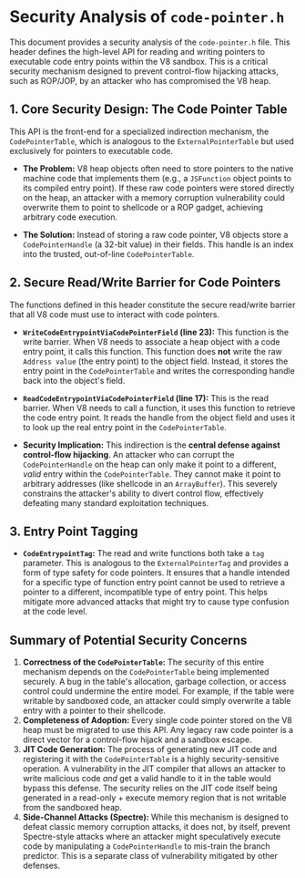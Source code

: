 # Security Analysis of `code-pointer.h`

This document provides a security analysis of the `code-pointer.h` file. This header defines the high-level API for reading and writing pointers to executable code entry points within the V8 sandbox. This is a critical security mechanism designed to prevent control-flow hijacking attacks, such as ROP/JOP, by an attacker who has compromised the V8 heap.

## 1. Core Security Design: The Code Pointer Table

This API is the front-end for a specialized indirection mechanism, the `CodePointerTable`, which is analogous to the `ExternalPointerTable` but used exclusively for pointers to executable code.

- **The Problem:** V8 heap objects often need to store pointers to the native machine code that implements them (e.g., a `JSFunction` object points to its compiled entry point). If these raw code pointers were stored directly on the heap, an attacker with a memory corruption vulnerability could overwrite them to point to shellcode or a ROP gadget, achieving arbitrary code execution.

- **The Solution:** Instead of storing a raw code pointer, V8 objects store a `CodePointerHandle` (a 32-bit value) in their fields. This handle is an index into the trusted, out-of-line `CodePointerTable`.

## 2. Secure Read/Write Barrier for Code Pointers

The functions defined in this header constitute the secure read/write barrier that all V8 code must use to interact with code pointers.

- **`WriteCodeEntrypointViaCodePointerField` (line 23):** This function is the write barrier. When V8 needs to associate a heap object with a code entry point, it calls this function. This function does **not** write the raw `Address value` (the entry point) to the object field. Instead, it stores the entry point in the `CodePointerTable` and writes the corresponding handle back into the object's field.

- **`ReadCodeEntrypointViaCodePointerField` (line 17):** This is the read barrier. When V8 needs to call a function, it uses this function to retrieve the code entry point. It reads the handle from the object field and uses it to look up the real entry point in the `CodePointerTable`.

- **Security Implication:** This indirection is the **central defense against control-flow hijacking**. An attacker who can corrupt the `CodePointerHandle` on the heap can only make it point to a different, *valid* entry within the `CodePointerTable`. They cannot make it point to arbitrary addresses (like shellcode in an `ArrayBuffer`). This severely constrains the attacker's ability to divert control flow, effectively defeating many standard exploitation techniques.

## 3. Entry Point Tagging

- **`CodeEntrypointTag`:** The read and write functions both take a `tag` parameter. This is analogous to the `ExternalPointerTag` and provides a form of type safety for code pointers. It ensures that a handle intended for a specific type of function entry point cannot be used to retrieve a pointer to a different, incompatible type of entry point. This helps mitigate more advanced attacks that might try to cause type confusion at the code level.

## Summary of Potential Security Concerns

1.  **Correctness of the `CodePointerTable`:** The security of this entire mechanism depends on the `CodePointerTable` being implemented securely. A bug in the table's allocation, garbage collection, or access control could undermine the entire model. For example, if the table were writable by sandboxed code, an attacker could simply overwrite a table entry with a pointer to their shellcode.
2.  **Completeness of Adoption:** Every single code pointer stored on the V8 heap must be migrated to use this API. Any legacy raw code pointer is a direct vector for a control-flow hijack and a sandbox escape.
3.  **JIT Code Generation:** The process of generating new JIT code and registering it with the `CodePointerTable` is a highly security-sensitive operation. A vulnerability in the JIT compiler that allows an attacker to write malicious code *and* get a valid handle to it in the table would bypass this defense. The security relies on the JIT code itself being generated in a read-only + execute memory region that is not writable from the sandboxed heap.
4.  **Side-Channel Attacks (Spectre):** While this mechanism is designed to defeat classic memory corruption attacks, it does not, by itself, prevent Spectre-style attacks where an attacker might speculatively execute code by manipulating a `CodePointerHandle` to mis-train the branch predictor. This is a separate class of vulnerability mitigated by other defenses.